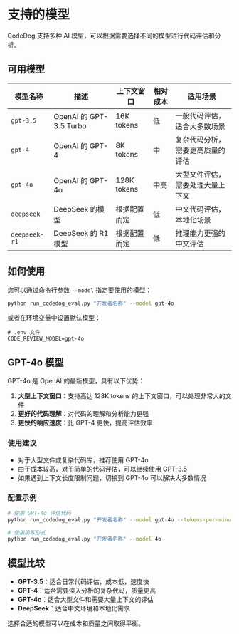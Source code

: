 # 支持的模型

CodeDog 支持多种 AI 模型，可以根据需要选择不同的模型进行代码评估和分析。

## 可用模型

| 模型名称 | 描述 | 上下文窗口 | 相对成本 | 适用场景 |
|---------|------|-----------|---------|---------|
| `gpt-3.5` | OpenAI 的 GPT-3.5 Turbo | 16K tokens | 低 | 一般代码评估，适合大多数场景 |
| `gpt-4` | OpenAI 的 GPT-4 | 8K tokens | 中 | 复杂代码分析，需要更高质量的评估 |
| `gpt-4o` | OpenAI 的 GPT-4o | 128K tokens | 中高 | 大型文件评估，需要处理大量上下文 |
| `deepseek` | DeepSeek 的模型 | 根据配置而定 | 低 | 中文代码评估，本地化场景 |
| `deepseek-r1` | DeepSeek 的 R1 模型 | 根据配置而定 | 低 | 推理能力更强的中文评估 |

## 如何使用

您可以通过命令行参数 `--model` 指定要使用的模型：

```bash
python run_codedog_eval.py "开发者名称" --model gpt-4o
```

或者在环境变量中设置默认模型：

```
# .env 文件
CODE_REVIEW_MODEL=gpt-4o
```

## GPT-4o 模型

GPT-4o 是 OpenAI 的最新模型，具有以下优势：

1. **大型上下文窗口**：支持高达 128K tokens 的上下文窗口，可以处理非常大的文件
2. **更好的代码理解**：对代码的理解和分析能力更强
3. **更快的响应速度**：比 GPT-4 更快，提高评估效率

### 使用建议

- 对于大型文件或复杂代码库，推荐使用 GPT-4o
- 由于成本较高，对于简单的代码评估，可以继续使用 GPT-3.5
- 如果遇到上下文长度限制问题，切换到 GPT-4o 可以解决大多数情况

### 配置示例

```bash
# 使用 GPT-4o 评估代码
python run_codedog_eval.py "开发者名称" --model gpt-4o --tokens-per-minute 6000 --max-concurrent 2

# 使用简写形式
python run_codedog_eval.py "开发者名称" --model 4o
```

## 模型比较

- **GPT-3.5**：适合日常代码评估，成本低，速度快
- **GPT-4**：适合需要深入分析的复杂代码，质量更高
- **GPT-4o**：适合大型文件和需要大量上下文的评估
- **DeepSeek**：适合中文环境和本地化需求

选择合适的模型可以在成本和质量之间取得平衡。
